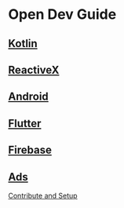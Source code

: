 # Open Dev Guide 

## [Kotlin](kotlin/kotlin.md)

## [ReactiveX](reactivex/reactivex.md)

## [Android](android/android.md)

## [Flutter](flutter/flutter.md)

## [Firebase](firebase/firebase.md)

## [Ads](ads/ads.md)
[Contribute and Setup](setup.md)